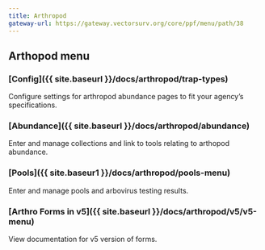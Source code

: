 ```yaml
---
title: Arthropod
gateway-url: https://gateway.vectorsurv.org/core/ppf/menu/path/38
---
```


## Arthopod menu

### [Config]({{ site.baseurl }}/docs/arthropod/trap-types)

Configure settings for arthropod abundance pages to fit your agency’s specifications.

### [Abundance]({{ site.baseurl }}/docs/arthropod/abundance)

Enter and manage collections and link to tools relating to arthopod abundance.

### [Pools]({{ site.baseur1 }}/docs/arthropod/pools-menu)

Enter and manage pools and arbovirus testing results.

### [Arthro Forms in v5]({{ site.baseurl }}/docs/arthropod/v5/v5-menu)

View documentation for v5 version of forms.
